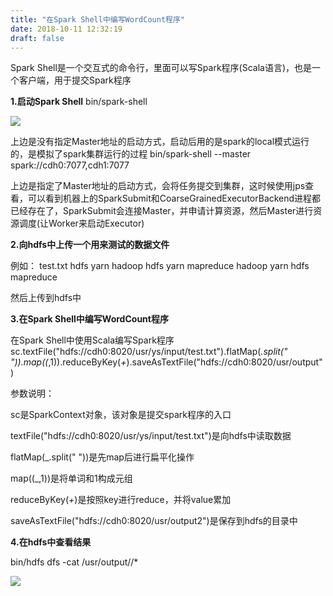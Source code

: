 ```yaml
---
title: "在Spark Shell中编写WordCount程序"
date: 2018-10-11 12:32:19
draft: false
---
```

Spark Shell是一个交互式的命令行，里面可以写Spark程序(Scala语言)，也是一个客户端，用于提交Spark程序

**1.启动Spark Shell**
bin/spark-shell

![](https://img-blog.csdn.net/20181010204310978?watermark/2/text/aHR0cHM6Ly9ibG9nLmNzZG4ubmV0L3lzXzIzMDAxNA==/font/5a6L5L2T/fontsize/400/fill/I0JBQkFCMA==/dissolve/70)

上边是没有指定Master地址的启动方式，启动后用的是spark的local模式运行的，是模拟了spark集群运行的过程
bin/spark-shell --master spark://cdh0:7077,cdh1:7077

上边是指定了Master地址的启动方式，会将任务提交到集群，这时候使用jps查看，可以看到机器上的SparkSubmit和CoarseGrainedExecutorBackend进程都已经存在了，SparkSubmit会连接Master，并申请计算资源，然后Master进行资源调度(让Worker来启动Executor)

**2.向hdfs中上传一个用来测试的数据文件**

例如： test.txt
hdfs yarn hadoop hdfs yarn mapreduce hadoop yarn hdfs mapreduce

然后上传到hdfs中

**3.在Spark Shell中编写WordCount程序**

在Spark Shell中使用Scala编写Spark程序
sc.textFile("hdfs://cdh0:8020/usr/ys/input/test.txt").flatMap(_.split(" ")).map((_,1)).reduceByKey(_+_).saveAsTextFile("hdfs://cdh0:8020/usr/output")

参数说明：

sc是SparkContext对象，该对象是提交spark程序的入口

textFile("hdfs://cdh0:8020/usr/ys/input/test.txt")是向hdfs中读取数据

flatMap(_.split(" "))是先map后进行扁平化操作

map((_,1))是将单词和1构成元组

reduceByKey(_+_)是按照key进行reduce，并将value累加

saveAsTextFile("hdfs://cdh0:8020/usr/output2")是保存到hdfs的目录中

**4.在hdfs中查看结果**

bin/hdfs dfs -cat /usr/output//*

![](https://img-blog.csdn.net/20181011123054782?watermark/2/text/aHR0cHM6Ly9ibG9nLmNzZG4ubmV0L3lzXzIzMDAxNA==/font/5a6L5L2T/fontsize/400/fill/I0JBQkFCMA==/dissolve/70)